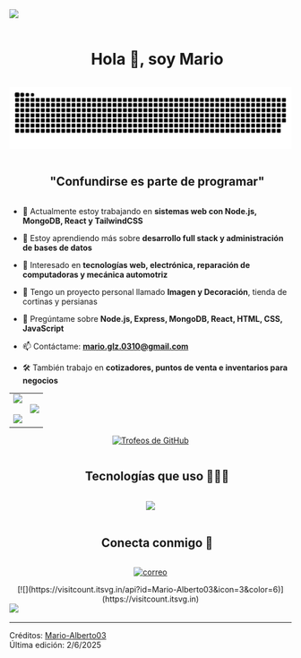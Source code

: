 <!--horizontal divider(gradiant)-->
<img src="https://user-images.githubusercontent.com/73097560/115834477-dbab4500-a447-11eb-908a-139a6edaec5c.gif">

<!--h1 sin borde inferior-->
<div id="user-content-toc">
  <ul align="center">
    <summary><h1 style="display: inline-block">Hola 👋, soy Mario</h1></summary>
  </ul>
</div>

<!--- snake -->
<div align="center">
  <img  src="https://github.com/1999AZZAR/1999AZZAR/blob/readme/resources/img/grid-snake.svg"
       alt="snake" /></a>
</div>

<!--h2 sin borde inferior-->
<div id="user-content-toc">
  <ul align="center">
    <summary><h2 style="display: inline-block">"Confundirse es parte de programar"</h2></summary>
  </ul>
</div>

<!--Intro-->
- 🔭 Actualmente estoy trabajando en **sistemas web con Node.js, MongoDB, React y TailwindCSS**

- 🌱 Estoy aprendiendo más sobre **desarrollo full stack y administración de bases de datos**

- 🧠 Interesado en **tecnologías web, electrónica, reparación de computadoras y mecánica automotriz**

- 💼 Tengo un proyecto personal llamado **Imagen y Decoración**, tienda de cortinas y persianas

- 💬 Pregúntame sobre **Node.js, Express, MongoDB, React, HTML, CSS, JavaScript**

- 📫 Contáctame: **mario.glz.0310@gmail.com**

- 🛠 También trabajo en **cotizadores, puntos de venta e inventarios para negocios**

<!--- estadísticas -->
<p align="center">
  <table align="center">
    <tr border="none">
      <td width="50%" align="center">
        <img src="https://github-readme-stats.vercel.app/api?username=Mario-Alberto03&theme=dark&show_icons=true&count_private=true" />
        <br></br>
        <img src="https://github-readme-streak-stats.herokuapp.com/?user=Mario-Alberto03&theme=dark&hide_border=false" />
      </td>
      <td width="50%" align="center">
        <img src="https://github-readme-stats.vercel.app/api/top-langs/?username=Mario-Alberto03&theme=dark&hide_border=false&no-bg=true&no-frame=true&langs_count=10"/>
      </td>
    </tr>
  </table>
</p>

<!--- trofeos -->
<div align="center">
  <a href="https://github.com/ryo-ma/github-profile-trophy" title="Ir a la fuente">
    <img width="84%" src="https://github-profile-trophy.vercel.app/?username=Mario-Alberto03&theme=radical&row=1&column=7&margin-h=15&margin-w=5&no-bg=true" alt="Trofeos de GitHub" />
  </a>
</div>

<!-- Tecnologías -->
<div id="user-content-toc">
  <ul align="center">
    <summary><h2 style="display: inline-block">Tecnologías que uso 👨🏻‍💻</h2></summary>
  </ul>
</div>

<p align="center">
  <a href="https://skillicons.dev">
    <img src="https://skillicons.dev/icons?i=js,nodejs,express,react,mongodb,html,css,tailwind,github,vscode,figma,py,linux,arduino" />
  </a>
</p>

<!-- Contacto -->
<div id="user-content-toc">
  <ul align="center">
    <summary><h2 style="display: inline-block">Conecta conmigo 🤝</h2></summary>
  </ul>
</div>

<p align="center">
  <!-- Puedes añadir más redes si tienes -->
  <a href="mailto:mario.glz.0310@gmail.com"><img src="https://user-images.githubusercontent.com/88904952/234982196-562aea17-5532-4550-8c08-1c7cb994a541.png" alt="correo" height="50" width="50" /></a>
</p>

<!-- Visit counter -->
<div align="center">
  [![](https://visitcount.itsvg.in/api?id=Mario-Alberto03&icon=3&color=6)](https://visitcount.itsvg.in)
</div>

<!--horizontal divider(gradiant)-->
<img src="https://user-images.githubusercontent.com/73097560/115834477-dbab4500-a447-11eb-908a-139a6edaec5c.gif">

---

Créditos: [Mario-Alberto03](https://github.com/Mario-Alberto03)  
Última edición: 2/6/2025
